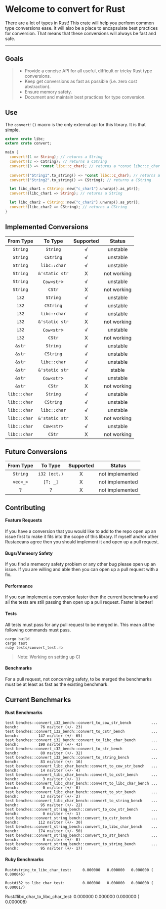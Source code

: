 Welcome to convert for Rust
=======================


There are a lot of types in Rust!  This crate will help you perform common type conversions ease.  It will also be a place to encapsulate best practices for conversion.  That means that these conversions will always be fast and safe.

----------

Goals
-------------
> - Provide a concise API for all useful, difficult or tricky Rust type conversions.
> - Keep get conversions as fast as possible (i.e. zero cost abstraction).
> - Ensure memory safety.
> - Document and maintain best practices for type conversion.

Use
-------------

The `convert!()` macro is the only external api for this library.  It is that simple.

```rust
extern crate libc;
extern crate convert;

main {
  convert!(1 => String); // returns a String
  convert!(2 => CString); // returns a CString
  convert!(3 => *const libc::c_char); // returns a *const libc::c_char
  
  convert!("String1".to_string() => *const libc::c_char); // returns a *const libc::c_char
  convert!("String2".to_string() => CString); // returns a CString

  let libc_char1 = CString::new("c_char1").unwrap().as_ptr();
  convert!(libc_char1 => String); // returns a String

  let libc_char2 = CString::new("c_char2").unwrap().as_ptr();
  convert!(libc_char2 => CString); // returns a CString
}
```
Implemented Conversions
-------------
| From Type   | To Type       | Supported |Status       |
| :-------:   | :----:        | :---:     | :---:       |
| `String`    | `String`      |  √        | unstable    |
| `String`    | `CString`     |  √        | unstable    |
| `String`    | `libc::char`  |  √        | unstable    |
| `String`    | `&'static str`|  X        | not working |
| `String`    | `Cow<str`>    |  √        | unstable    |
| `String`    | `CStr`        |  X        | not working |
| `i32`       | `String`      |  √        | unstable    |
| `i32`       | `CString`     |  √        | unstable    |
| `i32`       | `libc::char`  |  √        | unstable    |
| `i32`       | `&'static str`|  X        | not working |
| `i32`       | `Cow<str`>    |  √        | unstable    |
| `i32`       | `CStr`        |  X        | not working |
| `&str`      | `String`      |  √        | unstable    |
| `&str`      | `CString`     |  √        | unstable    |
| `&str`      | `libc::char`  |  √        | unstable    |
| `&str`      | `&'static str`|  √        | stable      |
| `&str`      | `Cow<str`>    |  √        | unstable    |
| `&str`      | `CStr`        |  X        | not working |
| `libc::char`| `String`      |  √        | unstable    |
| `libc::char`| `CString`     |  √        | unstable    |
| `libc::char`| `libc::char`  |  √        | unstable    |
| `libc::char`| `&'static str`|  X        | not working |
| `libc::char`| `Cow<str>`    |  √        | unstable    |
| `libc::char`| `CStr`        |  X        | not working |

Future Conversions
-------------
| From Type   | To Type     | Supported |Status           |
| :-------:   | :----:      | :---:     | :---:           |     
| `String`    | `i32 (ect.)`|  X        | not implemented |
| `vec<_>`    | `[T; _]`    |  X        | not implemented |
| ?           | ?           |  X        | not implemented |

Contributing
-------------
#### Feature Requests
If you have a conversion that you would like to add to the repo open up an issue first to make it fits into the scope of this library.  If myself and/or other Rustaceans agree then you should implement it and open up a pull request.
#### Bugs/Memeory Safety
If you find a memeory safety problem or any other bug please open up an issue.  If you are willing and able then you can open up a pull request with a fix.
#### Performance
If you can implement a conversion faster then the current benchmarks and all the tests are still passing then open up a pull request.  Faster is better!

#### Tests
All tests must pass for any pull request to be merged in.  This mean all the following commands must pass.
```
cargo build
cargo test
ruby tests/convert_test.rb
```

> Note:  Working on setting up CI

#### Benchmarks
For a pull request, not concerning safety, to be merged the benchmarks must be at least as fast as the existing benchmark.
 
Current Benchmarks
-------------
#### Rust Benchmarks
```
test benches::convert_i32_bench::convert_to_cow_str_bench         ... bench:          76 ns/iter (+/- 23)
test benches::convert_i32_bench::convert_to_cstr_bench            ... bench:         147 ns/iter (+/- 65)
test benches::convert_i32_bench::convert_to_libc_char_bench       ... bench:         190 ns/iter (+/- 43)
test benches::convert_i32_bench::convert_to_str_bench             ... bench:          80 ns/iter (+/- 32)
test benches::convert_i32_bench::convert_to_string_bench          ... bench:          83 ns/iter (+/- 16)
test benches::convert_libc_char_bench::convert_to_cow_str_bench   ... bench:          14 ns/iter (+/- 4)
test benches::convert_libc_char_bench::convert_to_cstr_bench      ... bench:           3 ns/iter (+/- 1)
test benches::convert_libc_char_bench::convert_to_libc_char_bench ... bench:           0 ns/iter (+/- 0)
test benches::convert_libc_char_bench::convert_to_str_bench       ... bench:          13 ns/iter (+/- 2)
test benches::convert_libc_char_bench::convert_to_string_bench    ... bench:          95 ns/iter (+/- 22)
test benches::convert_string_bench::convert_to_cow_str_bench      ... bench:           0 ns/iter (+/- 1)
test benches::convert_string_bench::convert_to_cstr_bench         ... bench:         112 ns/iter (+/- 30)
test benches::convert_string_bench::convert_to_libc_char_bench    ... bench:         174 ns/iter (+/- 50)
test benches::convert_string_bench::convert_to_str_bench          ... bench:           0 ns/iter (+/- 0)
test benches::convert_string_bench::convert_to_string_bench       ... bench:          95 ns/iter (+/- 17)
```

#### Ruby Benchmarks
```
Rust#string_to_libc_char_test:     0.000000   0.000000   0.000000 (  0.000045)

Rust#i32_to_libc_char_test:        0.000000   0.000000   0.000000 (  0.000017)
```
Rust#libc_char_to_libc_char_test:  0.000000   0.000000   0.000000 (  0.000008)
```
